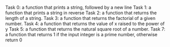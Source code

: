 Task 0:  a function that prints a string, followed by a new line
Task 1: a function that prints a string in reverse
Task 2: a function that returns the length of a string.
Task 3: a function that returns the factorial of a given number.
Task 4: a function that returns the value of x raised to the power of y
Task 5: a function that returns the natural square root of a number.
Task 7:  a function that returns 1 if the input integer is a prime number, otherwise return 0
